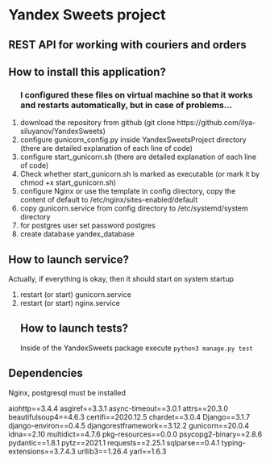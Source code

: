 <h1>Yandex Sweets project</h1>
<h2>REST API for working with couriers and orders</h2>

<h2>How to install this application?</h2>
<ol>
    <h3>I configured these files on virtual machine so that it works and restarts automatically, but in case of problems...</h3>
    <li>
        download the repository from github
        (git clone https://github.com/ilya-siluyanov/YandexSweets)
    </li>
    <li>
        configure gunicorn_config.py inside YandexSweetsProject directory
        (there are detailed explanation of each line of code)
    </li>
    <li>
        configure start_gunicorn.sh (there are detailed explanation of each line of code)
    </li>
    <li>
        Check whether start_gunicorn.sh is marked as executable  (or mark it by chmod +x start_gunicorn.sh)
    </li>
    <li>
        configure Nginx or use the template in config directory, copy the content of default to /etc/nginx/sites-enabled/default
    </li>
    <li>
        copy gunicorn.service from config directory to /etc/systemd/system directory
    </li>
    <li>
        for postgres user set password postgres
    </li>
    <li>
        create database yandex_database
    </li>
</ol>
<h2>How to launch service?</h2>
Actually, if everything is okay, then it should start on system startup 
<ol>
    <li>
        restart (or start) gunicorn.service
    </li>
    <li>
        restart (or start) nginx.service
    </li>
<h2>How to launch tests?</h2>
<p>Inside of the YandexSweets package execute <code>python3 manage.py test</code></p>

</ol>








<h2>Dependencies</h2>
Nginx, postgresql must be installed
<p>
aiohttp==3.4.4
asgiref==3.3.1
async-timeout==3.0.1
attrs==20.3.0
beautifulsoup4==4.6.3
certifi==2020.12.5
chardet==3.0.4
Django==3.1.7
django-environ==0.4.5
djangorestframework==3.12.2
gunicorn==20.0.4
idna==2.10
multidict==4.7.6
pkg-resources==0.0.0
psycopg2-binary==2.8.6
pydantic==1.8.1
pytz==2021.1
requests==2.25.1
sqlparse==0.4.1
typing-extensions==3.7.4.3
urllib3==1.26.4
yarl==1.6.3
</p>
